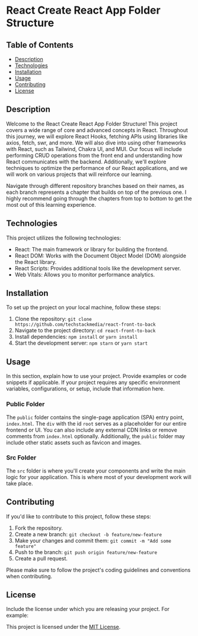 # React Create React App Folder Structure

## Table of Contents

- [Description](#description)
- [Technologies](#technologies)
- [Installation](#installation)
- [Usage](#usage)
- [Contributing](#contributing)
- [License](#license)

## Description

Welcome to the React Create React App Folder Structure! This project covers a wide range of core and advanced concepts in React. Throughout this journey, we will explore React Hooks, fetching APIs using libraries like axios, fetch, swr, and more. We will also dive into using other frameworks with React, such as Tailwind, Chakra UI, and MUI. Our focus will include performing CRUD operations from the front end and understanding how React communicates with the backend. Additionally, we'll explore techniques to optimize the performance of our React applications, and we will work on various projects that will reinforce our learning.

Navigate through different repository branches based on their names, as each branch represents a chapter that builds on top of the previous one. I highly recommend going through the chapters from top to bottom to get the most out of this learning experience.

## Technologies

This project utilizes the following technologies:

- React: The main framework or library for building the frontend.
- React DOM: Works with the Document Object Model (DOM) alongside the React library.
- React Scripts: Provides additional tools like the development server.
- Web Vitals: Allows you to monitor performance analytics.

## Installation

To set up the project on your local machine, follow these steps:

1. Clone the repository: `git clone https://github.com/techstackmedia/react-front-to-back`
2. Navigate to the project directory: `cd react-front-to-back`
3. Install dependencies: `npm install` or `yarn install`
4. Start the development server: `npm starn` or `yarn start`

## Usage

In this section, explain how to use your project. Provide examples or code snippets if applicable. If your project requires any specific environment variables, configurations, or setup, include that information here.

### Public Folder

The `public` folder contains the single-page application (SPA) entry point, `index.html`. The `div` with the id `root` serves as a placeholder for our entire frontend or UI. You can also include any external CDN links or remove comments from `index.html` optionally. Additionally, the `public` folder may include other static assets such as favicon and images.

### Src Folder

The `src` folder is where you'll create your components and write the main logic for your application. This is where most of your development work will take place.

## Contributing

If you'd like to contribute to this project, follow these steps:

1. Fork the repository.
2. Create a new branch: `git checkout -b feature/new-feature`
3. Make your changes and commit them: `git commit -m "Add some feature"`
4. Push to the branch: `git push origin feature/new-feature`
5. Create a pull request.

Please make sure to follow the project's coding guidelines and conventions when contributing.

## License

Include the license under which you are releasing your project. For example:

This project is licensed under the [MIT License](https://opensource.org/licenses/MIT).
